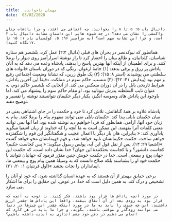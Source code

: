 ```yaml
---
title:  مهمان ناخوانده
date:  03/02/2020
---
```


`دانیال باب ۵: ۵ تا ۸ را بخوانید. چه اتفاقی می افتد، و چرا پادشاه چنان واکنشی را نشان می دهد؟ در چه شیوه هایی این داستان مشابه دانیال باب ۲ است، و چرا این تشابه مهم است؟ (به مزامیر ۹۶: ۵، کولسیان باب ۱: ۱۵ تا ۱۷نگاه کنید).`

همانطور که نبوکدنصر در بحران های قبلی (دانیال ۲:۲) عمل کرد، بلشصر هم ستاره شناسان، کلدانیان، و طالع بینان را احضار کرد تا رازِ نوشتۀ اسرارآمیز روی دیوار را برملا کنند. و برای اطمینان از اینکه آنها بهترین پاسخ را بدهند، پادشاه وعده می دهد که به آنان پاداش پر زرق و برقی بدهد: (۱) جامهٔ ارغوان، رنگی که در دوران باستان خانواده های سلطنتی می پوشیدند (استر ۸: ۱۵)؛ (۲) یک طوق زرین، که نشانهٔ وضعیت اجتماعی رفیع و مهم بود (پیدایش ۴۱: ۴۲)؛ (۳) منسب، حاکم سوم در مملکت. دقیقاً این آخرین پاداش، شرایط تاریخی بابل را در آن دوران منعکس می کند. از آنجایی که بلشصر حاکم دوم، به عنوان نایب السلطنه پدرش نبونایید بود، او مقام حاکم سوم را پیشنهاد می کند. اما باوجود این پاداش های وسوسه انگیز، یکبار دیگر حکیمان نتوانستند نوشته را تفسیر و توضیح دهند.

پادشاه علاوه بر همهٔ گناهانش، تلاش کرد تا خرد و حکمت را در جای اشتباهی یعنی در میان حکیمان بابلی پیدا کند. حکیمان بابلی نمی توانند مفهوم پیام را برملا کنند. پیام به زبان خود آنها، آرامی، همانطور که فردا خواهیم دید نوشته شده بود، اما آنها نمی توانند معنی کلمات آنرا بفهمند. این ممکن است به ما آنچه را که خداوند از زبان اشعیا میگوید یادآوری کند: « بنابراین، هان بار دیگر با اعمال عجیب و شگفتانگیز این قوم را شگفتزده خواهم ساخت. حکمت حکیمانشان نابود خواهد شد، و فهم فهیمانشان محو خواهد گشت »(اشعیا ۲۹: ۱۴). پس از نقل قول این آیه، پولس رسول میگوید: « پس كجاست حكیم؟ كجاست دانشور؟ و یا كجاست بحثكنندهٔ این جهان؟ خدا نشان داده است، كه حكمت این جهان پوچ و بیمعنی است. خدا در حكمت خویش چنین مقرّر فرمود كه جهانیان نتوانند با حكمت خود او را بشناسند بلكه صلاح دانست كه به وسیلهٔ همین پیام پوچ و بیمعنی ما، ایمانداران را نجات بخشد »(اول قرنتیان ۱: ۲۰، ۲۱).

برخی حقایق مهمتر از آن هستند که به عهدهٔ انسان گذاشته شود، که خود او آنان را تشخیص و درک کند. به همین دلیل است که خدا، در عوض، این حقایق را برای ما آشکار می سازد.

`در مورد آنچه پاداش ها قرار بود باشند، فکر کنید. با توجه به آنچه که قرار بود به زودی بعد از آن اتفاق بیفتد، واقعاً این پاداش ها چقدر ارزش داشتند. این چه چیزی را باید به ما در مورد اینکه چقدر این چیزها در دنیا می توانند زودگذر و موقتی باشند، بگوید، و چرا ما باید در هر کاری که انجام می دهیم در ذهن خود چشم اندازی به ابدیت داشته باشیم؟`
